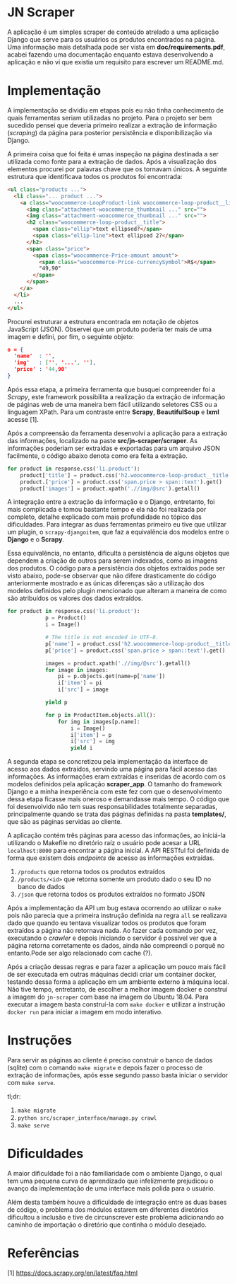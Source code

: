 # JN Scraper

A aplicação é um simples scraper de conteúdo atrelado a uma aplicação Django que
serve para os usuários os produtos encontrados na página. Uma informação mais
detalhada pode ser vista em **doc/requirements.pdf**, acabei fazendo uma
documentação enquanto estava desenvolvendo a aplicação e não vi que existia um
requisito para escrever um README.md.

# Implementação

A implementação se dividiu em etapas pois eu não tinha conhecimento de quais
ferramentas seriam utilizadas no projeto. Para o projeto ser bem sucedido pensei
que deveria primeiro realizar a extração de informação (_scraping_) da página
para posterior persistência e disponibilização via Django.

A primeira coisa que foi feita é umas inspeção na página destinada a ser
utilizada como fonte para a extração de dados. Após a visualização dos
elementos procurei por palavras chave que os tornavam únicos. A seguinte
estrutura que identificava todos os produtos foi encontrada:

``` html
<ul class="products ...">
  <li class="... product ...">
    <a class="woocommerce-LoopProduct-link woocommerce-loop-product__link">
      <img class="attachment-woocommerce_thumbnail ..." src="">
      <img class="attachment-woocommerce_thumbnail ..." src="">
      <h2 class="woocommerce-loop-product__title">
        <span class="ellip">text ellipsed?</span>
        <span class="ellip-line">text ellipsed 2?</span>
      </h2>
      <span class="price">
        <span class="woocommerce-Price-amount amount">
          <span class="woocommerce-Price-currencySymbol">R$</span>
          "49,90"
        </span>
      </span>
    </a>
  </li>
  ...
</ul>
```

Procurei estruturar a estrutura encontrada em notação de objetos JavaScript
(JSON). Observei que um produto poderia ter mais de uma imagem e defini,
por fim, o seguinte objeto:

``` json
o = {
  'name'  : '',
  'img'   : ['', '...', ''],
  'price' : '44,90'
}
```

Após essa etapa, a primeira ferramenta que busquei compreender foi a _Scrapy_,
este framework possibilita a realização da extração de informação de páginas web
de uma maneira bem fácil utilizando seletores CSS ou a linguagem XPath. Para um
contraste entre **Scrapy**, **BeautifulSoup** e **lxml** acesse [1].

Após a compreensão da ferramenta desenvolvi a aplicação para a extração das
informações, localizado na paste **src/jn-scraper/scraper**. As informações
poderiam ser extraídas e exportadas para um arquivo JSON facilmente, o código
abaixo denota como era feita a extração.

``` python
for product in response.css('li.product'):
    product['title'] = product.css('h2.woocommerce-loop-product__title::text').get()
    product.['price'] = product.css('span.price > span::text').get()
    product['images'] = product.xpath('.//img/@src').getall()
```

A integração entre a extração da informação e o Django, entretanto, foi mais
complicada e tomou bastante tempo e ela não foi realizada por completo, detalhe
explicado com mais profundidade no tópico das dificuldades. Para integrar as
duas ferramentas primeiro eu tive que utilizar um plugin, o `scrapy-djangoitem`,
que faz a equivalência dos modelos entre o **Django** e o **Scrapy**.

Essa equivalência, no entanto, dificulta a persistência de alguns objetos que
dependem a criação de outros para serem indexados, como as imagens dos produtos.
O código para a persistência dos objetos extraídos pode ser visto abaixo,
pode-se observar que não difere drasticamente do código anteriormente mostrado e
as únicas diferenças são a utilização dos modelos definidos pelo plugin
mencionado que alteram a maneira de como são atribuídos os valores dos dados
extraídos.

``` python
for product in response.css('li.product'):
            p = Product()
            i = Image()

            # The title is not encoded in UTF-8.
            p['name'] = product.css('h2.woocommerce-loop-product__title::text').get()
            p['price'] = product.css('span.price > span::text').get()

            images = product.xpath('.//img/@src').getall()
            for image in images:
                pi = p.objects.get(name=p['name'])
                i['item'] = pi
                i['src'] = image

            yield p

            for p in ProductItem.objects.all():
                for img in images[p.name]:
                    i = Image()
                    i['item'] = p
                    i['src'] = img
                    yield i
```

A segunda etapa se concretizou pela implementação da interface de acesso aos
dados extraídos, servindo uma página para fácil acesso das informações. As
informações eram extraídas e inseridas de acordo com os modelos definidos pela
aplicação **scraper_app**. O tamanho do framework Django e a minha inexperiência
com este fez com que o  desenvolvimento dessa etapa ficasse mais oneroso e
demandasse mais tempo. O código que foi desenvolvido não tem suas
responsabilidades totalmente separadas, principalmente quando se trata das
páginas definidas na pasta **templates/**, que são as páginas servidas ao
cliente.

A aplicação contém três páginas para acesso das informações, ao iniciá-la
utilizando o Makefile no diretório raíz o usuário pode acesar a URL
`localhost:8000` para encontrar a página inicial. A API RESTful foi
definida de forma que existem dois _endpoints_ de acesso as informações
extraídas.

1. `/products` que retorna todos os produtos extraídos
2. `/products/<id>` que retorna somente um produto dado o seu ID no banco de dados
3. `/json` que retorna todos os produtos extraídos no formato JSON

Após a implementação da API um bug estava ocorrendo ao utilizar o `make`
pois não parecia que a primeira instrução definida na regra `all` se realizava
dado que quando eu tentava visualizar todos os produtos que foram extraídos a
página não retornava nada. Ao fazer cada comando por vez, executando o _crawler_
e depois iniciando o servidor é possível ver que a página retorna corretamente
os dados, ainda não compreendi o porquê no entanto.Pode ser algo relacionado com
cache (?).

Após a criação dessas regras e para fazer a aplicação um pouco mais fácil de ser
executada em outras máquinas decidi criar um container docker, testando dessa
forma a aplicação em um ambiente externo à máquina local. Não tive tempo,
entretanto, de escolher a melhor imagem docker e construí a imagem do
`jn-scraper` com base na imagem do Ubuntu 18.04. Para executar a imagem basta
construí-la com `make docker` e utilizar a instrução `docker run` para iniciar
a imagem em modo interativo.

# Instruções

Para servir as páginas ao cliente é preciso construir o banco de dados (sqlite)
com o comando `make migrate` e depois fazer o processo de extração de
informações, após esse segundo passo basta iniciar o servidor com `make serve`.

tl;dr:

1. `make migrate`
2. `python src/scraper_interface/manage.py crawl`
3. `make serve`

# Dificuldades

A maior dificuldade foi a não familiaridade com o ambiente Django, o qual tem
uma pequena curva de aprendizado que infelizmente prejudicou o avanço da
implementação de uma interface mais polida para o usuário.

Além desta também houve a dificuldade de integração entre as duas bases de
código, o problema dos módulos estarem em diferentes diretórios dificultou a
inclusão e tive de circunscrever este problema adicionando ao caminho de
importação o diretório que continha o módulo desejado.


# Referências

[1] https://docs.scrapy.org/en/latest/faq.html
